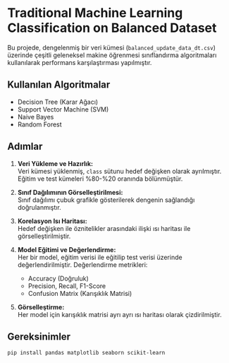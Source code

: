 # Traditional Machine Learning Classification on Balanced Dataset

Bu projede, dengelenmiş bir veri kümesi (`balanced_update_data_dt.csv`) üzerinde çeşitli geleneksel makine öğrenmesi sınıflandırma algoritmaları kullanılarak performans karşılaştırması yapılmıştır.

## Kullanılan Algoritmalar

- Decision Tree (Karar Ağacı)
- Support Vector Machine (SVM)
- Naive Bayes
- Random Forest

## Adımlar

1. **Veri Yükleme ve Hazırlık:**  
   Veri kümesi yüklenmiş, `class` sütunu hedef değişken olarak ayrılmıştır. Eğitim ve test kümeleri %80-%20 oranında bölünmüştür.

2. **Sınıf Dağılımının Görselleştirilmesi:**  
   Sınıf dağılımı çubuk grafikle gösterilerek dengenin sağlandığı doğrulanmıştır.

3. **Korelasyon Isı Haritası:**  
   Hedef değişken ile öznitelikler arasındaki ilişki ısı haritası ile görselleştirilmiştir.

4. **Model Eğitimi ve Değerlendirme:**  
   Her bir model, eğitim verisi ile eğitilip test verisi üzerinde değerlendirilmiştir. Değerlendirme metrikleri:
   - Accuracy (Doğruluk)
   - Precision, Recall, F1-Score
   - Confusion Matrix (Karışıklık Matrisi)

5. **Görselleştirme:**  
   Her model için karışıklık matrisi ayrı ayrı ısı haritası olarak çizdirilmiştir.

## Gereksinimler

```bash
pip install pandas matplotlib seaborn scikit-learn
